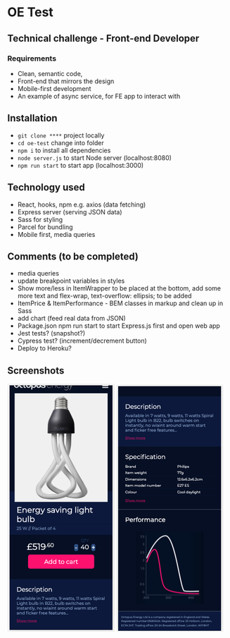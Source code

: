 # OE Test

## Technical challenge - Front-end Developer

### Requirements

- Clean, semantic code,
- Front-end that mirrors the design
- Mobile-first development
- An example of async service, for FE app to interact with

## Installation

- `git clone ****` project locally
- `cd oe-test` change into folder
- `npm i` to install all dependencies
- `node server.js` to start Node server (localhost:8080)
- `npm run start` to start app (localhost:3000)

## Technology used

- React, hooks, npm e.g. axios (data fetching)
- Express server (serving JSON data)
- Sass for styling
- Parcel for bundling
- Mobile first, media queries

## Comments (to be completed)

- media queries
- update breakpoint variables in styles
- Show more/less in ItemWrapper to be placed at the bottom, add some more text and flex-wrap, text-overflow: ellipsis; to be added
- ItemPrice & ItemPerformance - BEM classes in markup and clean up in Sass
- add chart (feed real data from JSON)
- Package.json npm run start to start Express.js first and open web app
- Jest tests? (snapshot?)
- Cypress test? (increment/decrement button)
- Deploy to Heroku?

## Screenshots

![Screenshot](src/assets/screenshot-1.png)
![Screenshot](src/assets/screenshot-2.png)
